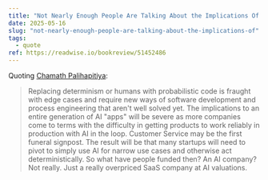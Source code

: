 ```yaml
---
title: "Not Nearly Enough People Are Talking About the Implications Of..."
date: 2025-05-16
slug: "not-nearly-enough-people-are-talking-about-the-implications-of"
tags:
  - quote
ref: https://readwise.io/bookreview/51452486
---
```


Quoting [Chamath Palihapitiya](https://readwise.io/bookreview/51452486):

> Replacing determinism or humans with probabilistic code is fraught with edge cases and require new ways of software development and process engineering that aren&#39;t well solved yet.
The implications to an entire generation of AI &#34;apps&#34; will be severe as more companies come to terms with the difficulty in getting products to work reliably in production with AI in the loop. Customer Service may be the first funeral signpost.
The result will be that many startups will need to pivot to simply use AI for narrow use cases and otherwise act deterministically. So what have people funded then? An AI company? Not really. Just a really overpriced SaaS company at AI valuations.
